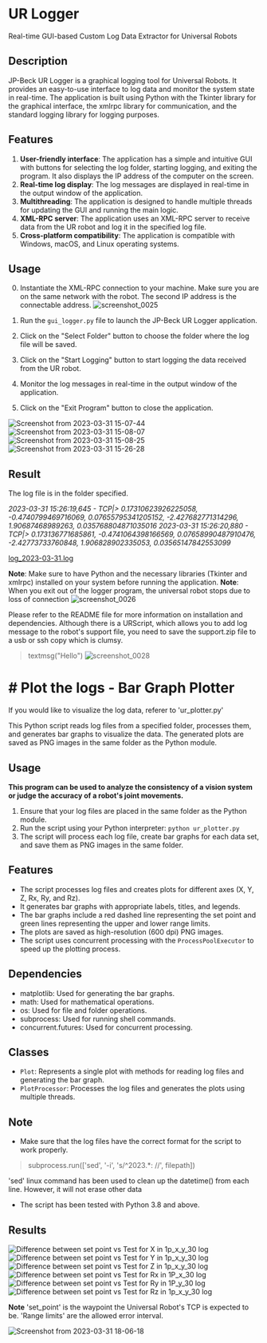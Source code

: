 # UR Logger
Real-time GUI-based Custom Log Data Extractor for Universal Robots
## Description
JP-Beck UR Logger is a graphical logging tool for Universal Robots. It provides an easy-to-use interface to log data and monitor the system state in real-time. The application is built using Python with the Tkinter library for the graphical interface, the xmlrpc library for communication, and the standard logging library for logging purposes.

## Features
1. **User-friendly interface**: The application has a simple and intuitive GUI with buttons for selecting the log folder, starting logging, and exiting the program. It also displays the IP address of the computer on the screen.
2. **Real-time log display**: The log messages are displayed in real-time in the output window of the application.
3. **Multithreading**: The application is designed to handle multiple threads for updating the GUI and running the main logic.
4. **XML-RPC server**: The application uses an XML-RPC server to receive data from the UR robot and log it in the specified log file.
5. **Cross-platform compatibility**: The application is compatible with Windows, macOS, and Linux operating systems.

## Usage
0. Instantiate the XML-RPC connection to your machine. 
Make sure you are on the same network with the robot.
The second IP address is the connectable address.
![screenshot_0025](https://user-images.githubusercontent.com/71532612/229045780-4a7a34eb-e737-4680-b1aa-38a5b0e8c540.png)

1. Run the `gui_logger.py` file to launch the JP-Beck UR Logger application.
2. Click on the "Select Folder" button to choose the folder where the log file will be saved.
3. Click on the "Start Logging" button to start logging the data received from the UR robot.
4. Monitor the log messages in real-time in the output window of the application.
5. Click on the "Exit Program" button to close the application.

![Screenshot from 2023-03-31 15-07-44](https://user-images.githubusercontent.com/71532612/229043782-5f3b9f3f-6b06-41a9-bbf2-24a6ffc5e34e.png)
![Screenshot from 2023-03-31 15-08-07](https://user-images.githubusercontent.com/71532612/229043805-351e0463-a996-4037-8741-24f67b54c9f6.png)
![Screenshot from 2023-03-31 15-08-25](https://user-images.githubusercontent.com/71532612/229043835-abd52047-2100-486c-86fc-a10148c3e76e.png)
![Screenshot from 2023-03-31 15-26-28](https://user-images.githubusercontent.com/71532612/229043854-de31e043-3fe3-4652-a711-d2c3459ce99f.png)

## Result
The log file is in the folder specified.

*2023-03-31 15:26:19,645 - TCP|> 0.17310623926225058, -0.4740799469716069, 0.07655795341205152, -2.427682771314296, 1.90687468989263, 0.035768804871035016
2023-03-31 15:26:20,880 - TCP|> 0.173136771685861, -0.4741064398166569, 0.07658990487910476, -2.42773733760848, 1.906828902335053, 0.03565147842553099*

[log_2023-03-31.log](https://github.com/Jp-Beck/ur_logger/files/11118950/log_2023-03-31.log)


**Note**: Make sure to have Python and the necessary libraries (Tkinter and xmlrpc) installed on your system before running the application.
**Note**: When you exit out of the logger program, the universal robot stops due to loss of connection
![screenshot_0026](https://user-images.githubusercontent.com/71532612/229045819-3021d6b7-92b4-4e67-b191-21dc40dbd281.png)

Please refer to the README file for more information on installation and dependencies.
Although there is a URScript, which allows you to add log message to the robot's support file, you need to 
save the support.zip file to a usb or ssh copy which is clumsy. 
> textmsg("Hello")
![screenshot_0028](https://user-images.githubusercontent.com/71532612/229051838-951eec6c-99ed-4fc4-8f26-b098bffd91fe.png)

# # Plot the logs - Bar Graph Plotter

If you would like to visualize the log data, referer to 'ur_plotter.py'

This Python script reads log files from a specified folder, processes them, and generates bar graphs to visualize the data. The generated plots are saved as PNG images in the same folder as the Python module.

## Usage
**__This program can be used to analyze the consistency of a vision system or judge the accuracy of a robot's joint movements.__**
1. Ensure that your log files are placed in the same folder as the Python module.
2. Run the script using your Python interpreter: `python ur_plotter.py`
3. The script will process each log file, create bar graphs for each data set, and save them as PNG images in the same folder.

## Features

- The script processes log files and creates plots for different axes (X, Y, Z, Rx, Ry, and Rz).
- It generates bar graphs with appropriate labels, titles, and legends.
- The bar graphs include a red dashed line representing the set point and green lines representing the upper and lower range limits.
- The plots are saved as high-resolution (600 dpi) PNG images.
- The script uses concurrent processing with the `ProcessPoolExecutor` to speed up the plotting process.

## Dependencies

- matplotlib: Used for generating the bar graphs.
- math: Used for mathematical operations.
- os: Used for file and folder operations.
- subprocess: Used for running shell commands.
- concurrent.futures: Used for concurrent processing.

## Classes

- `Plot`: Represents a single plot with methods for reading log files and generating the bar graph.
- `PlotProcessor`: Processes the log files and generates the plots using multiple threads.

## Note

- Make sure that the log files have the correct format for the script to work properly.
> subprocess.run(['sed', '-i', 's/^2023.*: //', filepath])

'sed' linux command has been used to clean up the datetime() from each line. However, it will not erase other data
- The script has been tested with Python 3.8 and above.

## Results
![Difference between set point vs  Test for X in 1p_x_y_30 log](https://user-images.githubusercontent.com/71532612/229064356-857bbf51-0051-4b2c-b10e-ede34184ac8d.png)
![Difference between set point vs  Test for Y in 1p_x_y_30 log](https://user-images.githubusercontent.com/71532612/229064363-b6ec57ef-491b-425b-8f59-9f6bc6a65afd.png)
![Difference between set point vs  Test for Z in 1p_x_y_30 log](https://user-images.githubusercontent.com/71532612/229064377-9cf41a65-61d0-462b-b7c2-9fe97b33744a.png)
![Difference between set point vs  Test for Rx in 1P_x_30 log](https://user-images.githubusercontent.com/71532612/229064344-43ac7311-33fe-4c2e-b088-65b7323a5597.png)
![Difference between set point vs  Test for Ry in 1P_y_30 log](https://user-images.githubusercontent.com/71532612/229064315-01f0c287-6a77-4366-b5df-ef62e767a1f4.png)
![Difference between set point vs  Test for Rz in 1p_x_y_30 log](https://user-images.githubusercontent.com/71532612/229064352-5390c26e-5d86-4e9f-9b4d-49b51bac21bb.png)

**Note**
'set_point' is the waypoint the Universal Robot's TCP is expected to be.
'Range limits' are the allowed error interval.

![Screenshot from 2023-03-31 18-06-18](https://user-images.githubusercontent.com/71532612/229078079-93c32148-2825-4e90-9ba1-b38a8d13f741.png)
